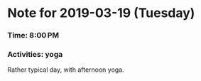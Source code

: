 # Note for 2019-03-19 (Tuesday)
### Time: 8:00 PM
### Activities: yoga

Rather typical day, with afternoon yoga.
